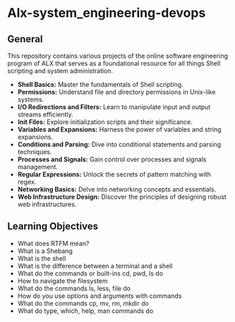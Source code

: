 # Alx-system_engineering-devops

## General

This repository contains various projects of the online software engineering program of ALX that serves as a foundational resource for all things Shell scripting and system administration.

- **Shell Basics:** Master the fundamentals of Shell scripting.
- **Permissions:** Understand file and directory permissions in Unix-like systems.
- **I/O Redirections and Filters:** Learn to manipulate input and output streams efficiently.
- **Init Files:** Explore initialization scripts and their significance.
- **Variables and Expansions:** Harness the power of variables and string expansions.
- **Conditions and Parsing:** Dive into conditional statements and parsing techniques.
- **Processes and Signals:** Gain control over processes and signals management.
- **Regular Expressions:** Unlock the secrets of pattern matching with regex.
- **Networking Basics:** Delve into networking concepts and essentials.
- **Web Infrastructure Design:** Discover the principles of designing robust web infrastructures.

## Learning Objectives

- What does RTFM mean?
- What is a Shebang
- What is the shell
- What is the difference between a terminal and a shell
- What do the commands or built-ins cd, pwd, ls do
- How to navigate the filesystem
- What do the commands ls, less, file do
- How do you use options and arguments with commands
- What do the commands cp, mv, rm, mkdir do
- What do type, which, help, man commands do
